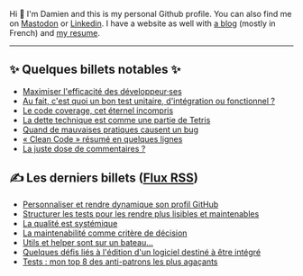 Hi 👋 I'm Damien and this is my personal Github profile. You can also find me on
[Mastodon](https://piaille.fr/@dpobel) or
[Linkedin](https://www.linkedin.com/in/dpobel/). I have a website as well with [a
blog](https://damien.pobel.fr/posts/) (mostly in French) and [my
resume](https://damien.pobel.fr/page/cv/).

<hr>

## ✨️ Quelques billets notables ✨️

* [Maximiser l'efficacité des développeur·ses](https://damien.pobel.fr/post/maximiser-efficacite-developpeurs/)
* [Au fait, c'est quoi un bon test unitaire, d'intégration ou fonctionnel ?](https://damien.pobel.fr/post/bon-test-unitaire-integration-fonctionnel/)
* [Le code coverage, cet éternel incompris](https://damien.pobel.fr/post/code-coverage-taux-couverture-tests/)
* [La dette technique est comme une partie de Tetris](https://damien.pobel.fr/post/dette-technique-partie-tetris/)
* [Quand de mauvaises pratiques causent un bug](https://damien.pobel.fr/post/mauvaises-pratiques-bugs/)
* [« Clean Code » résumé en quelques lignes](https://damien.pobel.fr/post/clean-code/)
* [La juste dose de commentaires ?](https://damien.pobel.fr/post/juste-dose-commentaires-dans-le-code/)


## ✍️  Les derniers billets ([Flux RSS](https://damien.pobel.fr/rss.xml))

* [Personnaliser et rendre dynamique son profil GitHub](https://damien.pobel.fr/post/personnaliser-rendre-dynamique-son-profil-github/)
* [Structurer les tests pour les rendre plus lisibles et maintenables](https://damien.pobel.fr/post/structurer-tests-lisibles-describe/)
* [La qualité est systémique](https://damien.pobel.fr/post/la-qualite-est-systemique/)
* [La maintenabilité comme critère de décision](https://damien.pobel.fr/post/la-maintenabilite-comme-critere-de-decision/)
* [Utils et helper sont sur un bateau…](https://damien.pobel.fr/post/utils-helper-sont-sur-un-bateau/)
* [Quelques défis liés à l'édition d'un logiciel destiné à être intégré](https://damien.pobel.fr/post/quelques-defis-editeur-logiciel-integration/)
* [Tests : mon top 8 des anti-patrons les plus agaçants](https://damien.pobel.fr/post/tests-antipatterns-agacants/)

